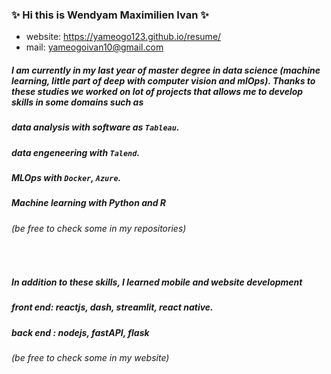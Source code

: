 ### ✨ Hi this is Wendyam Maximilien Ivan ✨

- website: https://yameogo123.github.io/resume/
- mail: yameogoivan10@gmail.com

##### I am currently in my last year of master degree in data science (machine learning, little part of deep with computer vision and mlOps). Thanks to these studies we worked on lot of projects that allows me to develop skills in some domains such as
##### data analysis with software as `Tableau`.
##### data engeneering with `Talend`.
##### MLOps with `Docker`, `Azure`.
##### Machine learning with Python and R
###### (be free to check some in my repositories)
<br/>

##### In addition to these skills, I learned mobile and website development 
##### front end: reactjs, dash, streamlit, react native.
##### back end : nodejs, fastAPI, flask
###### (be free to check some in my website)

<!--
**Yameogo123/Yameogo123** is a ✨ _special_ ✨ repository because its `README.md` (this file) appears on your GitHub profile.

Here are some ideas to get you started:

- 🔭 I’m currently working on ...
- 🌱 I’m currently learning ...
- 👯 I’m looking to collaborate on ...
- 🤔 I’m looking for help with ...
- 💬 Ask me about ...
- 📫 How to reach me: ...
- 😄 Pronouns: ...
- ⚡ Fun fact: ...
-->
